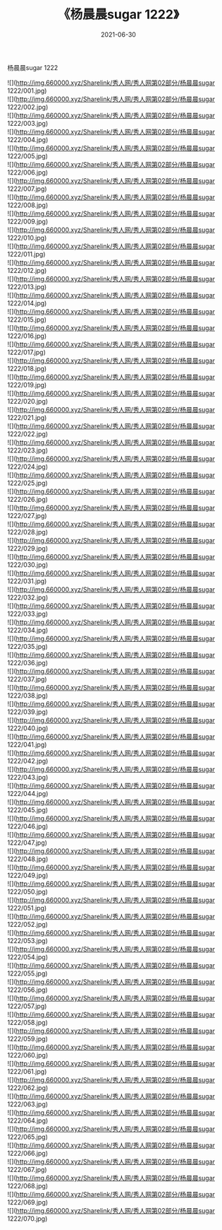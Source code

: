 ﻿---
layout: post
title:  《杨晨晨sugar 1222》
date:   2021-06-30
img: http://img.660000.xyz/Sharelink/秀人网/秀人网第02部分/杨晨晨sugar 1222/000.jpg
categories: [美女, 清纯, 唯美]
---

杨晨晨sugar 1222

  ![](http://img.660000.xyz/Sharelink/秀人网/秀人网第02部分/杨晨晨sugar 1222/001.jpg) <br> ![](http://img.660000.xyz/Sharelink/秀人网/秀人网第02部分/杨晨晨sugar 1222/002.jpg) <br> ![](http://img.660000.xyz/Sharelink/秀人网/秀人网第02部分/杨晨晨sugar 1222/003.jpg) <br> ![](http://img.660000.xyz/Sharelink/秀人网/秀人网第02部分/杨晨晨sugar 1222/004.jpg) <br> ![](http://img.660000.xyz/Sharelink/秀人网/秀人网第02部分/杨晨晨sugar 1222/005.jpg) <br> ![](http://img.660000.xyz/Sharelink/秀人网/秀人网第02部分/杨晨晨sugar 1222/006.jpg) <br> ![](http://img.660000.xyz/Sharelink/秀人网/秀人网第02部分/杨晨晨sugar 1222/007.jpg) <br> ![](http://img.660000.xyz/Sharelink/秀人网/秀人网第02部分/杨晨晨sugar 1222/008.jpg) <br> ![](http://img.660000.xyz/Sharelink/秀人网/秀人网第02部分/杨晨晨sugar 1222/009.jpg) <br> ![](http://img.660000.xyz/Sharelink/秀人网/秀人网第02部分/杨晨晨sugar 1222/010.jpg) <br> ![](http://img.660000.xyz/Sharelink/秀人网/秀人网第02部分/杨晨晨sugar 1222/011.jpg) <br> ![](http://img.660000.xyz/Sharelink/秀人网/秀人网第02部分/杨晨晨sugar 1222/012.jpg) <br> ![](http://img.660000.xyz/Sharelink/秀人网/秀人网第02部分/杨晨晨sugar 1222/013.jpg) <br> ![](http://img.660000.xyz/Sharelink/秀人网/秀人网第02部分/杨晨晨sugar 1222/014.jpg) <br> ![](http://img.660000.xyz/Sharelink/秀人网/秀人网第02部分/杨晨晨sugar 1222/015.jpg) <br> ![](http://img.660000.xyz/Sharelink/秀人网/秀人网第02部分/杨晨晨sugar 1222/016.jpg) <br> ![](http://img.660000.xyz/Sharelink/秀人网/秀人网第02部分/杨晨晨sugar 1222/017.jpg) <br> ![](http://img.660000.xyz/Sharelink/秀人网/秀人网第02部分/杨晨晨sugar 1222/018.jpg) <br> ![](http://img.660000.xyz/Sharelink/秀人网/秀人网第02部分/杨晨晨sugar 1222/019.jpg) <br> ![](http://img.660000.xyz/Sharelink/秀人网/秀人网第02部分/杨晨晨sugar 1222/020.jpg) <br> ![](http://img.660000.xyz/Sharelink/秀人网/秀人网第02部分/杨晨晨sugar 1222/021.jpg) <br> ![](http://img.660000.xyz/Sharelink/秀人网/秀人网第02部分/杨晨晨sugar 1222/022.jpg) <br> ![](http://img.660000.xyz/Sharelink/秀人网/秀人网第02部分/杨晨晨sugar 1222/023.jpg) <br> ![](http://img.660000.xyz/Sharelink/秀人网/秀人网第02部分/杨晨晨sugar 1222/024.jpg) <br> ![](http://img.660000.xyz/Sharelink/秀人网/秀人网第02部分/杨晨晨sugar 1222/025.jpg) <br> ![](http://img.660000.xyz/Sharelink/秀人网/秀人网第02部分/杨晨晨sugar 1222/026.jpg) <br> ![](http://img.660000.xyz/Sharelink/秀人网/秀人网第02部分/杨晨晨sugar 1222/027.jpg) <br> ![](http://img.660000.xyz/Sharelink/秀人网/秀人网第02部分/杨晨晨sugar 1222/028.jpg) <br> ![](http://img.660000.xyz/Sharelink/秀人网/秀人网第02部分/杨晨晨sugar 1222/029.jpg) <br> ![](http://img.660000.xyz/Sharelink/秀人网/秀人网第02部分/杨晨晨sugar 1222/030.jpg) <br> ![](http://img.660000.xyz/Sharelink/秀人网/秀人网第02部分/杨晨晨sugar 1222/031.jpg) <br> ![](http://img.660000.xyz/Sharelink/秀人网/秀人网第02部分/杨晨晨sugar 1222/032.jpg) <br> ![](http://img.660000.xyz/Sharelink/秀人网/秀人网第02部分/杨晨晨sugar 1222/033.jpg) <br> ![](http://img.660000.xyz/Sharelink/秀人网/秀人网第02部分/杨晨晨sugar 1222/034.jpg) <br> ![](http://img.660000.xyz/Sharelink/秀人网/秀人网第02部分/杨晨晨sugar 1222/035.jpg) <br> ![](http://img.660000.xyz/Sharelink/秀人网/秀人网第02部分/杨晨晨sugar 1222/036.jpg) <br> ![](http://img.660000.xyz/Sharelink/秀人网/秀人网第02部分/杨晨晨sugar 1222/037.jpg) <br> ![](http://img.660000.xyz/Sharelink/秀人网/秀人网第02部分/杨晨晨sugar 1222/038.jpg) <br> ![](http://img.660000.xyz/Sharelink/秀人网/秀人网第02部分/杨晨晨sugar 1222/039.jpg) <br> ![](http://img.660000.xyz/Sharelink/秀人网/秀人网第02部分/杨晨晨sugar 1222/040.jpg) <br> ![](http://img.660000.xyz/Sharelink/秀人网/秀人网第02部分/杨晨晨sugar 1222/041.jpg) <br> ![](http://img.660000.xyz/Sharelink/秀人网/秀人网第02部分/杨晨晨sugar 1222/042.jpg) <br> ![](http://img.660000.xyz/Sharelink/秀人网/秀人网第02部分/杨晨晨sugar 1222/043.jpg) <br> ![](http://img.660000.xyz/Sharelink/秀人网/秀人网第02部分/杨晨晨sugar 1222/044.jpg) <br> ![](http://img.660000.xyz/Sharelink/秀人网/秀人网第02部分/杨晨晨sugar 1222/045.jpg) <br> ![](http://img.660000.xyz/Sharelink/秀人网/秀人网第02部分/杨晨晨sugar 1222/046.jpg) <br> ![](http://img.660000.xyz/Sharelink/秀人网/秀人网第02部分/杨晨晨sugar 1222/047.jpg) <br> ![](http://img.660000.xyz/Sharelink/秀人网/秀人网第02部分/杨晨晨sugar 1222/048.jpg) <br> ![](http://img.660000.xyz/Sharelink/秀人网/秀人网第02部分/杨晨晨sugar 1222/049.jpg) <br> ![](http://img.660000.xyz/Sharelink/秀人网/秀人网第02部分/杨晨晨sugar 1222/050.jpg) <br> ![](http://img.660000.xyz/Sharelink/秀人网/秀人网第02部分/杨晨晨sugar 1222/051.jpg) <br> ![](http://img.660000.xyz/Sharelink/秀人网/秀人网第02部分/杨晨晨sugar 1222/052.jpg) <br> ![](http://img.660000.xyz/Sharelink/秀人网/秀人网第02部分/杨晨晨sugar 1222/053.jpg) <br> ![](http://img.660000.xyz/Sharelink/秀人网/秀人网第02部分/杨晨晨sugar 1222/054.jpg) <br> ![](http://img.660000.xyz/Sharelink/秀人网/秀人网第02部分/杨晨晨sugar 1222/055.jpg) <br> ![](http://img.660000.xyz/Sharelink/秀人网/秀人网第02部分/杨晨晨sugar 1222/056.jpg) <br> ![](http://img.660000.xyz/Sharelink/秀人网/秀人网第02部分/杨晨晨sugar 1222/057.jpg) <br> ![](http://img.660000.xyz/Sharelink/秀人网/秀人网第02部分/杨晨晨sugar 1222/058.jpg) <br> ![](http://img.660000.xyz/Sharelink/秀人网/秀人网第02部分/杨晨晨sugar 1222/059.jpg) <br> ![](http://img.660000.xyz/Sharelink/秀人网/秀人网第02部分/杨晨晨sugar 1222/060.jpg) <br> ![](http://img.660000.xyz/Sharelink/秀人网/秀人网第02部分/杨晨晨sugar 1222/061.jpg) <br> ![](http://img.660000.xyz/Sharelink/秀人网/秀人网第02部分/杨晨晨sugar 1222/062.jpg) <br> ![](http://img.660000.xyz/Sharelink/秀人网/秀人网第02部分/杨晨晨sugar 1222/063.jpg) <br> ![](http://img.660000.xyz/Sharelink/秀人网/秀人网第02部分/杨晨晨sugar 1222/064.jpg) <br> ![](http://img.660000.xyz/Sharelink/秀人网/秀人网第02部分/杨晨晨sugar 1222/065.jpg) <br> ![](http://img.660000.xyz/Sharelink/秀人网/秀人网第02部分/杨晨晨sugar 1222/066.jpg) <br> ![](http://img.660000.xyz/Sharelink/秀人网/秀人网第02部分/杨晨晨sugar 1222/067.jpg) <br> ![](http://img.660000.xyz/Sharelink/秀人网/秀人网第02部分/杨晨晨sugar 1222/068.jpg) <br> ![](http://img.660000.xyz/Sharelink/秀人网/秀人网第02部分/杨晨晨sugar 1222/069.jpg) <br> ![](http://img.660000.xyz/Sharelink/秀人网/秀人网第02部分/杨晨晨sugar 1222/070.jpg) <br>